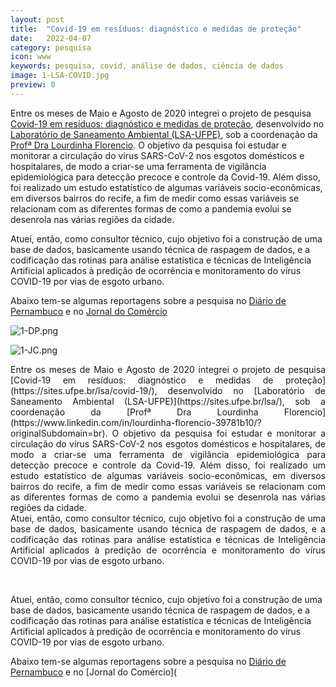 ```yaml
---
layout: post
title:  "Covid-19 em resíduos: diagnóstico e medidas de proteção"
date:   2022-04-07 
category: pesquisa
icon: www
keywords: pesquisa, covid, análise de dados, ciência de dados
image: 1-LSA-COVID.jpg
preview: 0
---
```




Entre os meses de Maio e Agosto de 2020 integrei o projeto de pesquisa [Covid-19 em resíduos: diagnóstico e medidas de proteção](https://sites.ufpe.br/lsa/covid-19/), desenvolvido no [Laboratório de Saneamento Ambiental (LSA-UFPE)](https://sites.ufpe.br/lsa/), sob a coordenação da [Profª Dra Lourdinha Florencio](https://www.linkedin.com/in/lourdinha-florencio-39781b10/?originalSubdomain=br). O objetivo da pesquisa foi estudar e monitorar a circulação do vírus SARS-CoV-2 nos esgotos domésticos e hospitalares, de modo a criar-se uma ferramenta de vigilância epidemiológica para detecção precoce e controle da Covid-19. Além disso, foi realizado um estudo estatístico de algumas variáveis socio-econômicas, em diversos bairros do recife, a fim de medir como essas variáveis se relacionam com as diferentes formas de como a pandemia evolui se desenrola nas várias regiões da cidade. 

Atuei, então, como consultor técnico, cujo objetivo foi a construção de uma base de dados, basicamente usando técnica de raspagem de dados, e a codificação das rotinas para análise estatística e técnicas de Inteligência Artificial aplicados à predição de ocorrência e monitoramento do vírus COVID-19 por vias de esgoto urbano.

Abaixo tem-se algumas reportagens sobre a pesquisa no [Diário de Pernambuco](https://www.diariodepernambuco.com.br/noticia/vidaurbana/2021/05/nao-e-possivel-se-contaminar-com-o-coronavirus-atraves-dos-esgotos-sa.html) e no [Jornal do Comércio](https://jc.ne10.uol.com.br/pernambuco/2021/05/12129223-pesquisadores-da-ufpe-identificam-carga-genetica-do-novo-coronavirus-inativo-em-esgotos-sanitarios-do-recife.html)

![1-DP.png](https://github.com/gallileugenesis/gallileugenesis.github.io/blob/main/post-img/pesquisa/1-DP.png?raw=true)



![1-JC.png](https://github.com/gallileugenesis/gallileugenesis.github.io/blob/main/post-img/pesquisa/1-JC.png?raw=true)



<div style="text-align: justify;">
    Entre os meses de Maio e Agosto de 2020 integrei o projeto de pesquisa [Covid-19 em resíduos: diagnóstico e medidas de proteção](https://sites.ufpe.br/lsa/covid-19/), desenvolvido no [Laboratório de Saneamento Ambiental (LSA-UFPE)](https://sites.ufpe.br/lsa/), sob a coordenação da [Profª Dra Lourdinha Florencio](https://www.linkedin.com/in/lourdinha-florencio-39781b10/?originalSubdomain=br). O objetivo da pesquisa foi estudar e monitorar a circulação do vírus SARS-CoV-2 nos esgotos domésticos e hospitalares, de modo a criar-se uma ferramenta de vigilância epidemiológica para detecção precoce e controle da Covid-19. Além disso, foi realizado um estudo estatístico de algumas variáveis socio-econômicas, em diversos bairros do recife, a fim de medir como essas variáveis se relacionam com as diferentes formas de como a pandemia evolui se desenrola nas várias regiões da cidade. <br>
    Atuei, então, como consultor técnico, cujo objetivo foi a construção de uma base de dados, basicamente usando técnica de raspagem de dados, e a codificação das rotinas para análise estatística e técnicas de Inteligência Artificial aplicados à predição de ocorrência e monitoramento do vírus COVID-19 por vias de esgoto urbano.
</div>



​    


Atuei, então, como consultor técnico, cujo objetivo foi a construção de uma base de dados, basicamente usando técnica de raspagem de dados, e a codificação das rotinas para análise estatística e técnicas de Inteligência Artificial aplicados à predição de ocorrência e monitoramento do vírus COVID-19 por vias de esgoto urbano.

Abaixo tem-se algumas reportagens sobre a pesquisa no [Diário de Pernambuco](https://www.diariodepernambuco.com.br/noticia/vidaurbana/2021/05/nao-e-possivel-se-contaminar-com-o-coronavirus-atraves-dos-esgotos-sa.html) e no [Jornal do Comércio](
  

